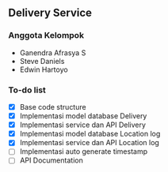 ## Delivery Service

### Anggota Kelompok

- Ganendra Afrasya S
- Steve Daniels
- Edwin Hartoyo

### To-do list

- [x] Base code structure
- [x] Implementasi model database Delivery
- [x] Implementasi service dan API Delivery
- [x] Implementasi model database Location log
- [x] Implementasi service dan API Location log
- [ ] Implementasi auto generate timestamp
- [ ] API Documentation

